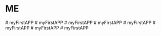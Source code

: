 # ME
#   m y F i r s t A P P  
 #   m y F i r s t A P P  
 #   m y F i r s t A P P  
 #   m y F i r s t A P P  
 #   m y F i r s t A P P  
 #   m y F i r s t A P P  
 #   m y F i r s t A P P  
 #   m y F i r s t A P P  
 